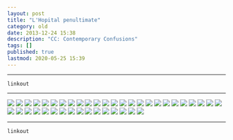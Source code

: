 ```yaml
---
layout: post
title: "L'Hopital penultimate"
category: old
date: 2013-12-24 15:38
description: "CC: Contemporary Confusions"
tags: []
published: true
lastmod: 2020-05-25 15:39
---
```


*****

`linkout`

*****

<img src="{{ site.url }}/assets/img/lhpu01.jpg" />

<img src="{{ site.url }}/assets/img/lhpu02.jpg" />

<img src="{{ site.url }}/assets/img/lhpu03.jpg" />

<img src="{{ site.url }}/assets/img/lhpu04.jpg" />

<img src="{{ site.url }}/assets/img/lhpu05.jpg" />

<img src="{{ site.url }}/assets/img/lhpu06.jpg" />

<img src="{{ site.url }}/assets/img/lhpu07.jpg" />

<img src="{{ site.url }}/assets/img/lhpu08.jpg" />

<img src="{{ site.url }}/assets/img/lhpu09.jpg" />

<img src="{{ site.url }}/assets/img/lhpu10.jpg" />

<img src="{{ site.url }}/assets/img/lhpu11.jpg" />

<img src="{{ site.url }}/assets/img/lhpu12.jpg" />

<img src="{{ site.url }}/assets/img/lhpu13.jpg" />

<img src="{{ site.url }}/assets/img/lhpu14.jpg" />

<img src="{{ site.url }}/assets/img/lhpu15.jpg" />

<img src="{{ site.url }}/assets/img/lhpu16.jpg" />

<img src="{{ site.url }}/assets/img/lhpu17.jpg" />

<img src="{{ site.url }}/assets/img/lhpu18.jpg" />

<img src="{{ site.url }}/assets/img/lhpu19.jpg" />

<img src="{{ site.url }}/assets/img/lhpu20.jpg" />

<img src="{{ site.url }}/assets/img/lhpu21.jpg" />

<img src="{{ site.url }}/assets/img/lhpu22.jpg" />

<img src="{{ site.url }}/assets/img/lhpu23.jpg" />

<img src="{{ site.url }}/assets/img/lhpu24.jpg" />

<img src="{{ site.url }}/assets/img/lhpu25.jpg" />

<img src="{{ site.url }}/assets/img/lhpu26.jpg" />

<img src="{{ site.url }}/assets/img/lhpu27.jpg" />

<img src="{{ site.url }}/assets/img/lhpu28.jpg" />

<img src="{{ site.url }}/assets/img/lhpu29.jpg" />

<img src="{{ site.url }}/assets/img/lhpu30.jpg" />

<img src="{{ site.url }}/assets/img/lhpu32.jpg" />

<img src="{{ site.url }}/assets/img/lhpu33.jpg" />

<img src="{{ site.url }}/assets/img/lhpu34.jpg" />

<img src="{{ site.url }}/assets/img/lhpu35.jpg" />

<img src="{{ site.url }}/assets/img/lhpu36.jpg" />

<img src="{{ site.url }}/assets/img/lhpu37.jpg" />

<img src="{{ site.url }}/assets/img/lhpu38.jpg" />

<img src="{{ site.url }}/assets/img/lhpu39.jpg" />

<img src="{{ site.url }}/assets/img/lhpu40.jpg" />

<img src="{{ site.url }}/assets/img/lhpu41.jpg" />

<img src="{{ site.url }}/assets/img/lhpu42.jpg" />



*****
`linkout`
